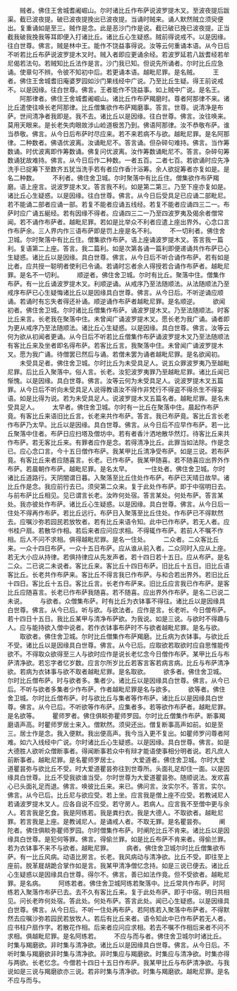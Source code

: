 <!-- { "loadSidebar": true } -->
　　贼者。佛住王舍城耆阇崛山。尔时诸比丘作布萨说波罗提木叉。至波夜提后跋渠。截已波夜提。破已波夜提挽出已波夜提。当诵时贼来。诵人默然贼立须臾便出。复重诵如是至三。贼作是念。此是恶沙门作是说。截已破已挽已波夜提。正当截我破我挽我等耳即便入打诸比丘。诸比丘心生疑惑。贼前得说戒不。以是因缘。往白世尊。佛言。贼是林中王。能作不饶益事得说。汝等云何重诵本语。从今日后不听若比丘布萨说波罗提木叉时。贼入者即应更诵余经。若波罗延若八跋耆经若牟尼偈若法句。若贼知比丘法作是言。沙门我已知。但说先所诵者。尔时比丘应急诵。使章句不辨。令彼不知初中后。若更诵本语。越毗尼罪。是名贼。
　　王者。佛住王舍城耆旧庵婆罗园如沙门果线经中广说。乃至比丘生疑。得王前说戒不。以是因缘。往白世尊。佛言。王者能作不饶益事。如上贼中广说。是名王。
　　阿那律者。佛住王舍城耆阇崛山。诸比丘作布萨羯磨时。尊者阿那律不来。诸比丘遣使往唤长老阿那律。比丘僧集欲作布萨羯磨事。答言。世尊。说清净是布萨。世间清净者我即是。我不去。诸比丘以是因缘。往白世尊。佛言。汝往唤来。莫用天眼来。是长老失肉眼故涉山崄道极苦乃到。佛语阿那律。汝不恭敬布萨。谁当恭敬。佛言。从今日后布萨时尽应来。若不来若病不与欲。越毗尼罪。是名阿那律。二种数者。佛语优波离。汝诵毗尼不。答言诵。但杂碎句难持。佛言。当作筹数诵。时优波离即作筹数诵。佛复问优波离。汝作筹数诵毗尼不。答言。杂碎句筹数诵犹故难持。佛言。从今日后作二种数。一者五百。二者七百。若欲诵时应先净洗手已捉筹下至数齐五犹当洗手若有者应作香汁浴筹。余人欲捉筹者亦复如是。是名二种数。
　　不利者。佛住舍卫城。尔时聚落中有比丘住。僧集欲作布萨羯磨。语上座言。说波罗提木叉。答言我不利。如是第二第三。乃至下座亦复如是。诸比丘心生疑惑。以是因缘。往白世尊。佛言。从今日后受具足已应诵二部毗尼。若不能诵二部者应诵一部。若复不能者应诵五线经。若复不能者应诵四三二一。布萨时应广诵五綖经。若有因缘不得者。应诵四三二一乃至四波罗夷及偈余者僧常闻。若不诵作布萨者。越毗尼罪。若如是比举众不利者应遣上座出界外。心念口言作布萨余。三人界内作三语布萨即是罚上座是名不利。
　　不一切利者。佛住舍卫城。尔时聚落中有比丘住。僧集欲作布萨。语上座诵波罗提木叉。答言我一篇利。复语第二上座。答言。我二篇利。如是次第各诵一篇利即便递诵共作布萨已心生疑惑。诸比丘以是因缘。具白世尊。佛言。从今日后不听合诵作布萨。若有如是比者。应共授一聪明者使利已令诵。若诵时忘者余人得授若合诵作布萨者。越毗尼罪。是名不一切利。
　　顺逆者。佛住舍卫城。尔时有比丘。聚落中住。僧集作布萨。有一比丘诵波罗提木叉。利顺逆诵。从戒序乃至法随顺法。从法随顺法乃至戒序布萨已心生疑悔诸比丘以是因缘具白世尊。佛言。从今日后。不听逆诵应顺诵。若诵时有忘失者得还补诵。顺逆诵作布萨者越毗尼罪。是名顺逆。
　　欲闻初者。佛住舍卫城。尔时诸比丘僧集作布萨。诵波罗提木叉。乃至法随顺法。时客比丘来言。长老我在聚落中住。未曾闻广诵波罗提木叉。愿长老为我广诵。诵者即为更从戒序乃至法随顺法。诸比丘心生疑惑。以是因缘。具白世尊。佛言。汝等云何为欲从初闻者更诵。从今日后不听若比丘僧集作布萨诵波罗提木叉乃至法随顺法有客比丘来及坐者即名得布萨。若客比丘言。我聚落中住。未曾闻广诵波罗提木叉。愿为我广诵。待僧罢已然后与诵。若僧未罢为诵者越毗尼罪。是名欲闻初。
　　未受具足者。佛住舍卫城。尔时比丘为未受具足人。说五众罪波罗夷乃至越毗尼罪。后比丘入聚落中。俗人言。长老。汝犯波罗夷罪乃至越毗尼罪。诸比丘闻已惭愧。以是因缘。具白世尊。佛言。汝等云何为未受具足人。说波罗提木叉五篇罪。从今日后不听向未受具足人说得教语汝不得作非梵行不得盗不得杀生不得妄语。如是比得为说。若为未受具足人。说波罗提木叉五篇名者。越毗尼罪。是名未受具足人。
　　太早者。佛住舍卫城。尔时有一比丘在聚落中住。晨起作布萨竟。有客比丘来语旧比丘言。长老来共作布萨。答言。我已布萨竟。客比丘言长老作布萨乃太早。比丘以是因缘。具白世尊。佛言。从今日后不应早作布萨。若一比丘聚落中住者。布萨日应扫塔及僧坊中。若有者香汁洒地散华然灯。待客比丘来共作布萨。若无客比丘来。有罪者应作是念。若得清净比丘。此罪当如法除。作是念已。应心念口言。今十五日僧作布萨。我某甲比丘清净受布萨。如是三说。若布萨竟。有客比丘来者应随喜言。长老。已作布萨。我某甲随喜。若不随喜应出界外作布萨。若晨朝作布萨。越毗尼罪。是名太早。
　　一住处者。佛住舍卫城。尔时诸比丘道路行。天阴闇谓日暮。入聚落至比丘住处作布萨。布萨已天晴日故早。诸比丘作是念。我应前行去已。须臾第二众来。复于此处作布萨。即于中宿明日去。与前布萨比丘相见。见已谓言长老。汝昨何处宿。答言某处。何处布萨。答言某处。我亦彼处作布萨。诸比丘心生疑惑。以是因缘。具白世尊。佛言。从今日后一住处不得再作布萨。若比丘远行。布萨日入聚落至比丘住处。作布萨已不得默然去。应嘱沙弥若园民若放牧者。若有比丘来语令知。此中已作布萨。若无人者。应书桂户扇。若散华作相。若后来者应问应求相。不得辄作布萨。若前人不嘱不作相。后人不问不求相。俱得越毗尼罪。是名一住处。
　　二众者。二众客比丘来。一众十四日布萨。一众十五日布萨。应从谁从前入者。二众同时入应从上座。若无大小应从持律。若俱持律应从先发声者。若十四日若十五日。应从布萨。是名二众。二已说二未说者。客比丘来。客比丘十四日布萨。旧比丘十五日。旧比丘语客比丘。长老共作布萨来。客比丘不得言我已作布萨。与和合若出界外。若旧比丘十四日。客比丘十五日。客比丘言。长老作布萨来。旧比丘应言我已作布萨。是客比丘应随喜言。长老已作布萨我随喜。若不随喜。应出界外作布萨。是名二已说二未说。
　　与欲者。众僧集布萨。时有比丘为衣钵事不得往。诸比丘以是因缘具白世尊。佛言。从今已后。听与欲。与欲法者。应作是言。长老听。今日僧布萨。若十四日十五日。我比丘某甲与清净布萨欲。为我说。如是三说。与欲时不得趣与人。应与能持欲入僧中说者。若作衣钵事布萨时不与欲者越毗尼罪。是名与欲。
　　取欲者。佛住舍卫城。尔时比丘僧集作布萨羯磨。比丘病为衣钵事。与欲比丘不受。诸比丘以是因缘具白世尊。佛言。从今已后。应取欲若取欲时应自思惟能传欲不。不得取众欲得至三人与欲时应作是说长老忆念今日僧作布萨。某甲比丘与布萨清净欲。若忘字者忆岁数。应言尔所岁比丘若客言客若病言病。比丘与布萨清净欲。若病为衣钵事与欲不取者越毗尼罪。是名取欲。
　　欲多者。佛住舍卫城。尔时比丘僧布萨。时与欲者多。集者少。诸比丘以是因缘具白世尊。佛言。从今已后。不听与欲者多集者少作布萨。作者越毗尼罪是名与欲多。
　　欲等者。佛住舍卫城。尔时比丘僧布萨。时与欲比丘与集者等作布萨。诸比丘以是因缘具白世尊。佛言。从今已后。不听欲等作布萨。应集者多。若等欲作布萨者。越毗尼罪。是名欲等。
　　瞿师罗者。佛住俱睒弥瞿师罗园。尔时比丘僧集作布萨。断事羯磨语声高。时瞿师罗居士来入。僧默然。须臾还出。僧复断事高声如前。如是至三。居士作是念。我入便默。我出便高声。我今当入更不复出。如瞿师罗问尊者阿难。如六入线经中广说。尔时诸比丘心生疑惑。以是因缘。具白世尊。佛言。如是大德胜人欲听众僧断事者。得闻断事若众中有辩才能语使事相分明者说。若凡庶人前断事者。越毗尼罪。是名瞿师罗居士。
　　大爱道者。佛住舍卫城。尔时大爱道瞿昙弥与欲比丘不受。时大爱道瞿昙弥往到世尊所。头面礼足却住一面。以是因缘具白世尊。比丘不受我欲谁当受。尔时世尊为大爱道瞿昙弥。随顺说法。发欢喜心已头面礼足而退。佛言。唤彼比丘来。来已。佛问言。汝实尔不。答言。实尔。佛言。从今已后。比丘尼与欲应受。若上坐。应言我是僧上座不应受。若教诫尼人若诵波罗提木叉人。应各自说不应受。若守房人。若病人。应言我不至僧中更与余人。若言我是乞食。我是阿练若。我是粪扫衣。我是大德人。不取欲者。越毗尼罪。若言我是上座。是教诫尼人。是诵戒人者。不取无罪。是名瞿昙弥。
　　阐陀者。佛住俱睒弥瞿师罗园。尔时僧集作布萨。时阐陀比丘不肯来。诸比丘以是因缘具白世尊。是犯何等罪。佛言。得偷兰罪。如是比丘布萨不肯来者。得偷兰罪。若为衣钵事不来不与欲者。越毗尼罪。
　　病者。佛住舍卫城尔时比丘僧集欲布萨。有一比丘风病。动语比房言。长老。我风病动与清净欲。比丘不受。即往至上座前。脱革屣胡跪合掌作如是言。我某甲清净僧忆念持。如是三说已便去。诸比丘心生疑惑以是因缘具白世尊。得尔不。佛言。善已如法作竟。但不受欲者。越毗尼罪。是名病。
　　阿练若者。佛住舍卫城阿练若聚落中。比丘常共作布萨。时阿练若入聚落作布萨已去。去不久有客比丘来。复于此处布萨。即于中宿。明日共相见。问长老昨何处宿。答此处。何处布萨。答言此处。闻已心生疑惑。以是因缘具白世尊。佛言。从今日后。不听一住处再布萨。若阿练若入聚落中布萨者。不得默然去应嘱沙弥若园民若放牧人。若后有比丘来者。语令知此中已作布萨若无人者。应书柱户扇作字。若散花作相。后来者应问应求相。若去不嘱不作相后来者不问不求相。俱越毗尼罪。是名阿练若。
　　不应与而与者。佛住舍卫城尔时诸比丘。时集与羯磨欲。非时集与清净欲。诸比丘以是因缘具白世尊。佛言。从今日后。不听时集与羯磨欲非时集与清净欲。非时集应与羯磨欲。时集应与清净欲。时集亦得与两欲。长老忆念。今僧若十四日十五日作布萨。我某甲比丘与布萨清净欲。与我说如是三说与羯磨欲亦三说。若非时集与清净欲。时集与羯磨欲。越毗尼罪。是名不应与而与。
